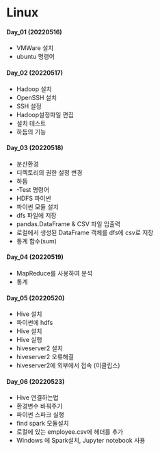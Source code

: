 # Linux

#### Day_01 (20220516)
 - VMWare 설치
 - ubuntu 명령어

#### Day_02 (20220517)
 - Hadoop 설치
 - OpenSSH 설치
 - SSH 설정
 - Hadoop설정파일 편집
 - 설치 테스트
 - 하둡의 기능

#### Day_03 (20220518)
 - 분산환경
 - 디렉토리의 권한 설정 변경
 - 하둡 
 - -Test 명령어
 - HDFS 파이썬
 - 파이썬 모듈 설치
 - dfs 파일에 저장
 - pandas.DataFrame & CSV 파일 입출력
 - 로컬에서 생성된 DataFrame 객체를 dfs에 csv로 저장
 - 통계 함수(sum)

#### Day_04 (20220519)
 - MapReduce를 사용하여 분석
 - 통계

#### Day_05 (20220520)
 - Hive 설치
 - 파이썬에 hdfs
 - Hive 설치
 - Hive 실행
 - hiveserver2 설치
 - hiveserver2 오류해결
 - hiveserver2에 외부에서 접속 (이클립스)

#### Day_06 (20220523)
 - Hive 연결하는법
 - 환경변수 바꿔주기
 - 파이썬 스파크 실행
 - find spark 모듈설치
 - 로컬에 있는 employee.csv에 헤더를 추가
 - Windows 에 Spark설치, Jupyter notebook 사용

